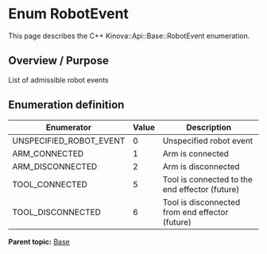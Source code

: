 # Enum RobotEvent

This page describes the C++ Kinova::Api::Base::RobotEvent enumeration.

## Overview / Purpose

List of admissible robot events

## Enumeration definition

|Enumerator|Value|Description|
|----------|-----|-----------|
|UNSPECIFIED\_ROBOT\_EVENT|0|Unspecified robot event|
|ARM\_CONNECTED|1|Arm is connected|
|ARM\_DISCONNECTED|2|Arm is disconnected|
|TOOL\_CONNECTED|5|Tool is connected to the end effector \(future\)|
|TOOL\_DISCONNECTED|6|Tool is disconnected from end effector \(future\)|

**Parent topic:** [Base](../references/summary_Base.md)


